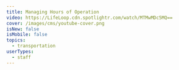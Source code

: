 ```yaml
---
title: Managing Hours of Operation
video: https://LifeLoop.cdn.spotlightr.com/watch/MTMwMDc5MQ==
cover: /images/cms/youtube-cover.png
isNew: false
isMobile: false
topics:
  - transportation
userTypes:
  - staff
---
```

